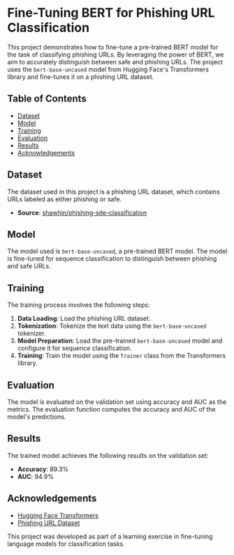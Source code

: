 # Fine-Tuning BERT for Phishing URL Classification

This project demonstrates how to fine-tune a pre-trained BERT model for the task of classifying phishing URLs. By leveraging the power of BERT, we aim to accurately distinguish between safe and phishing URLs. The project uses the `bert-base-uncased` model from Hugging Face's Transformers library and fine-tunes it on a phishing URL dataset.

## Table of Contents
- [Dataset](#dataset)
- [Model](#model)
- [Training](#training)
- [Evaluation](#evaluation)
- [Results](#results)
- [Acknowledgements](#acknowledgements)


## Dataset

The dataset used in this project is a phishing URL dataset, which contains URLs labeled as either phishing or safe.

- **Source**: [shawhin/phishing-site-classification](https://huggingface.co/datasets/shawhin/phishing-site-classification)

## Model

The model used is `bert-base-uncased`, a pre-trained BERT model. The model is fine-tuned for sequence classification to distinguish between phishing and safe URLs.

## Training

The training process involves the following steps:

1. **Data Loading**: Load the phishing URL dataset.
2. **Tokenization**: Tokenize the text data using the `bert-base-uncased` tokenizer.
3. **Model Preparation**: Load the pre-trained `bert-base-uncased` model and configure it for sequence classification.
4. **Training**: Train the model using the `Trainer` class from the Transformers library.

## Evaluation

The model is evaluated on the validation set using accuracy and AUC as the metrics. The evaluation function computes the accuracy and AUC of the model's predictions.

## Results

The trained model achieves the following results on the validation set:

- **Accuracy**: 89.3%
- **AUC**: 94.9%

## Acknowledgements

- [Hugging Face Transformers](https://github.com/huggingface/transformers)
- [Phishing URL Dataset](https://huggingface.co/datasets/shawhin/phishing-site-classification)

This project was developed as part of a learning exercise in fine-tuning language models for classification tasks.
